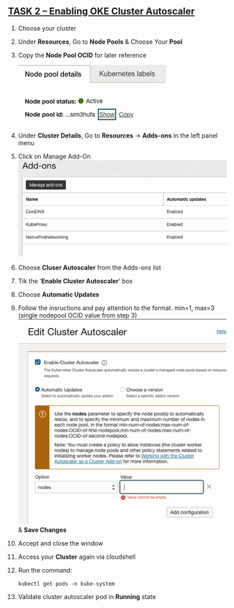 <h2><ins>TASK 2 – Enabling OKE Cluster Autoscaler</ins></h2>

1. Choose your cluster

2. Under **Resources**, Go to **Node Pools** & Choose Your **Pool**

3. Copy the **Node Pool OCID** for later reference

    ![drawing](./img/nodepoolocid.png)

4. Under **Cluster Details**, Go to **Resources** ->  **Adds-ons** in the left panel menu

5. Click on Manage Add-On
    ![drawing](./img/addon.png)

6. Choose **Cluser Autoscaler** from the Adds-ons list

7. Tik the '**Enable Cluster Autoscaler**' box

8.	Choose **Automatic Updates**

9.	Follow the insructions and pay attention to the format. min=1, max=3 (single nodepool OCID value from step 3)
    ![drawing](./img/autoscaler.png) & **Save Changes**

10.	Accept and close the window

11.	Access your **Cluster** again via cloudshell

12.	Run the command: 
        
        kubectl get pods -n kube-system

13.	Validate cluster autoscaler pod in **Running** state